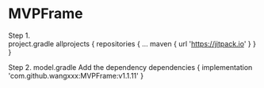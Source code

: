 # MVPFrame

Step 1.  
project.gradle
allprojects {
		repositories {
			...
			maven { url 'https://jitpack.io' }
		}
	}
	
Step 2. 
model.gradle
Add the dependency
	dependencies {
	       implementation 'com.github.wangxxx:MVPFrame:v1.1.11'
	}
